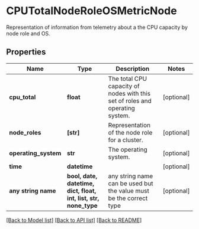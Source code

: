 # CPUTotalNodeRoleOSMetricNode

Representation of information from telemetry about a the CPU capacity by node role and OS.

## Properties
Name | Type | Description | Notes
------------ | ------------- | ------------- | -------------
**cpu_total** | **float** | The total CPU capacity of nodes with this set of roles and operating system. | [optional] 
**node_roles** | **[str]** | Representation of the node role for a cluster. | [optional] 
**operating_system** | **str** | The operating system. | [optional] 
**time** | **datetime** |  | [optional] 
**any string name** | **bool, date, datetime, dict, float, int, list, str, none_type** | any string name can be used but the value must be the correct type | [optional]

[[Back to Model list]](../README.md#documentation-for-models) [[Back to API list]](../README.md#documentation-for-api-endpoints) [[Back to README]](../README.md)


